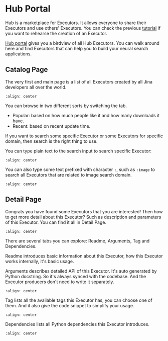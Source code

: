 # Hub Portal

Hub is a marketplace for Executors. It allows everyone to share their Executors and use others' Executors. You can check the previous [tutorial](../create-hub-executor) if you want to rehearse the creation of an Executor.

[Hub portal](https://hub.jina.ai) gives you a birdview of all Hub Executors. You can walk around here and find Executors that can help you to build your neural search applications.

## Catalog Page

The very first and main page is a list of all Executors created by all Jina developers all over the world.

```{figure} ../../../.github/hub-website-list.png
:align: center
```

You can browse in two different sorts by switching the tab. 

- Popular: based on how much people like it and how many downloads it have.
- Recent: based on recent update time.

If you want to search some specific Executor or some Executors for specific domain, then search is the right thing to use.

You can type plain text to the search input to search specific Executor:

```{figure} ../../../.github/hub-website-search-1.png
:align: center
```

You can also type some text prefixed with character `:`, such as `:image` to search all Executors that are related to image search domain.

```{figure} ../../../.github/hub-website-search-2.png
:align: center
```

## Detail Page

Congrats you have found some Executors that you are interested! Then how to get more detail about this Executor? Such as description and parameters of this Executor. You can find it all in Detail Page. 

```{figure} ../../../.github/hub-website-detail.png
:align: center
```

There are several tabs you can explore: Readme, Arguments, Tag and Dependencies.

Readme introduces basic information about this Executor, how this Executor works internally, it's basic usage.

Arguments describes detailed API of this Executor. It's auto generated by Python docstring. So it's always synced with the codebase. And the Executor producers don't need to write it separately.

```{figure} ../../../.github/hub-website-detail-arguments.png
:align: center
```

Tag lists all the available tags this Executor has, you can choose one of them. And it also give the code snippet to simplify your usage.

```{figure} ../../../.github/hub-website-detail-tag.png
:align: center
```

Dependencies lists all Python dependencies this Executor introduces.

```{figure} ../../../.github/hub-website-detail-dep.png
:align: center
```

